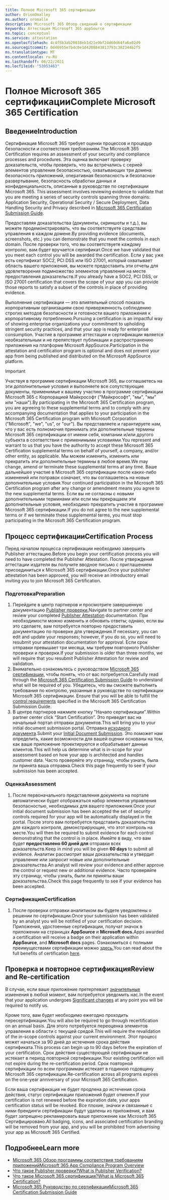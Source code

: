 ```yaml
---
title: Полное Microsoft 365 сертификации
author: OrionOmalley
ms.author: oromalle
description: Microsoft 365 Обзор сведений о сертификации
keywords: Аттестация Microsoft 365 appSource
ms.topic: conceptual
ms.service: attestation
ms.openlocfilehash: 4c4f5b3ab20038eb1d21e9bf24d60d64fa6a02d9
ms.sourcegitcommit: 0d46955e7b4c0e1d4208843813793c382344b2f5
ms.translationtype: MT
ms.contentlocale: ru-RU
ms.lasthandoff: 06/22/2021
ms.locfileid: "53053463"
---
```

# <a name="complete-microsoft-365-certification"></a><span data-ttu-id="e4643-104">Полное Microsoft 365 сертификации</span><span class="sxs-lookup"><span data-stu-id="e4643-104">Complete Microsoft 365 Certification</span></span>

## <a name="introduction"></a><span data-ttu-id="e4643-105">Введение</span><span class="sxs-lookup"><span data-stu-id="e4643-105">Introduction</span></span>

<span data-ttu-id="e4643-106">Сертификация Microsoft 365 требует оценки процессов и процедур безопасности и соответствия требованиям.</span><span class="sxs-lookup"><span data-stu-id="e4643-106">The Microsoft 365 Certification requires an assessment of your security and compliance processes and procedures.</span></span> <span data-ttu-id="e4643-107">Эта оценка включает проверку доказательств, чтобы проверить, что вы встречались с серией элементов управления безопасностью, охватывающих три домена: безопасность приложений, оперативная безопасность и безопасное развертывание, безопасность обработки данных и конфиденциальность, описанные в руководстве по сертификации Microsoft 365. [](https://docs.microsoft.com/microsoft-365-app-certification/docs/certification-submission-guide)</span><span class="sxs-lookup"><span data-stu-id="e4643-107">This assessment involves reviewing evidence to validate that you are meeting a series of security controls spanning three domains: Application Security, Operational Security / Secure Deployment, Data Handling Security and Privacy described in [Microsoft 365 Certification Submission Guide](https://docs.microsoft.com/microsoft-365-app-certification/docs/certification-submission-guide).</span></span>

<span data-ttu-id="e4643-108">Предоставляя доказательства (документы, скриншоты и т.д.), вы можете продемонстрировать, что вы соответствуете средствам управления в каждом домене.</span><span class="sxs-lookup"><span data-stu-id="e4643-108">By providing evidence (documents, screenshots, etc.) you can demonstrate that you meet the controls in each domain.</span></span> <span data-ttu-id="e4643-109">После проверки того, что вы соответствуете каждому контролю, вам будет вручается сертификат.</span><span class="sxs-lookup"><span data-stu-id="e4643-109">Once we have validated that you meet each control you will be awarded the certification.</span></span> <span data-ttu-id="e4643-110">Если у вас уже есть сертификат SOC2, PCI DSS или ISO 27001, который охватывает область вашего приложения, вы можете предоставить эти отчеты для удовлетворения подмножество элементов управления на месте предоставления доказательств.</span><span class="sxs-lookup"><span data-stu-id="e4643-110">If you already have a SOC2, PCI DSS, or ISO 27001 certification that covers the scope of your app you can provide those reports to satisfy a subset of the controls in place of providing evidence.</span></span> 

<span data-ttu-id="e4643-111">Выполнение сертификации — это влиятельный способ показать корпоративным организациям свою приверженность соблюдению строгих методов безопасности и готовности вашего приложения к корпоративному потреблению.</span><span class="sxs-lookup"><span data-stu-id="e4643-111">Pursuing a certification is an impactful way of showing enterprise organizations your commitment to upholding stringent security practices, and that your app is ready for enterprise consumption.</span></span> <span data-ttu-id="e4643-112">Участие в программе аттестации и сертификации является необязательным и не препятствует публикации и распространению приложения на платформе Microsoft AppSource.</span><span class="sxs-lookup"><span data-stu-id="e4643-112">Participation in the attestation and certification program is optional and does not prevent your app from being published and distributed on the Microsoft AppSource platform.</span></span>

> [!IMPORTANT]
> <span data-ttu-id="e4643-113">Участвуя в программе сертификации Microsoft 365, вы соглашаетесь на эти дополнительные условия и выполняете все сопутствующие документы, применимые к вашему участию в программе сертификации Microsoft 365 с Корпорацией Майкрософт ("Майкрософт", "мы", "мы" или "наши").</span><span class="sxs-lookup"><span data-stu-id="e4643-113">By participating in the Microsoft 365 Certification  program, you are agreeing to these supplemental terms and to comply with any accompanying documentation that applies to your participation in the Microsoft 365 Certification program with Microsoft Corporation ("Microsoft", "we", "us",  or "our").</span></span> <span data-ttu-id="e4643-114">Вы представляете и гарантируете нам, что у вас есть полномочия принимать эти дополнительные термины Microsoft 365 сертификации от имени себя, компании и/или другого субъекта в соответствии с применимыми условиями.</span><span class="sxs-lookup"><span data-stu-id="e4643-114">You represent and warrant to us that you have the authority to accept these Microsoft 365 Certification supplemental terms on behalf of yourself, a company, and/or other entity, as applicable.</span></span> <span data-ttu-id="e4643-115">Мы можем изменить, изменить или прекратить эти дополнительные термины в любое время.</span><span class="sxs-lookup"><span data-stu-id="e4643-115">We may change, amend or terminate these supplemental terms at any time.</span></span> <span data-ttu-id="e4643-116">Ваше дальнейшее участие в Microsoft 365 сертификации после каких-либо изменений или поправок означает, что вы соглашаетесь на новые дополнительные условия.</span><span class="sxs-lookup"><span data-stu-id="e4643-116">Your continued participation in the Microsoft 365 Certification program after any change or amendment means you agree to the new supplemental terms.</span></span> <span data-ttu-id="e4643-117">Если вы не согласны с новыми дополнительными терминами или если мы прекращаем эти дополнительные условия, необходимо прекратить участие в программе Microsoft 365 сертификации.</span><span class="sxs-lookup"><span data-stu-id="e4643-117">If you do not agree to the new supplemental terms or if we terminate these supplemental terms, you must stop participating in the Microsoft 365 Certification program.</span></span>

## <a name="certification-process"></a><span data-ttu-id="e4643-118">Процесс сертификации</span><span class="sxs-lookup"><span data-stu-id="e4643-118">Certification Process</span></span>

<span data-ttu-id="e4643-119">Перед началом процесса сертификации необходимо завершить Publisher аттестацию.</span><span class="sxs-lookup"><span data-stu-id="e4643-119">Before you begin your certification process you will need to have completed the Publisher Attestation.</span></span> <span data-ttu-id="e4643-120">После утверждения аттестации издателя вы получите вводное письмо с приглашением присоединиться к Microsoft 365 сертификации.</span><span class="sxs-lookup"><span data-stu-id="e4643-120">Once your publisher attestation has been approved, you will receive an introductory email inviting you to join Microsoft 365 Certification.</span></span>

### <a name="preparation"></a><span data-ttu-id="e4643-121">Подготовка</span><span class="sxs-lookup"><span data-stu-id="e4643-121">Preparation</span></span>
1. <span data-ttu-id="e4643-122">Перейдите в центр партнеров и просмотрите завершенную документацию [Publisher проверки.]( https://docs.microsoft.com/microsoft-365-app-certification/docs/attestation)</span><span class="sxs-lookup"><span data-stu-id="e4643-122">Navigate to partner center and review your completed [Publisher Attestation]( https://docs.microsoft.com/microsoft-365-app-certification/docs/attestation) documentation.</span></span> <span data-ttu-id="e4643-123">При необходимости можно изменить и обновить ответы; однако, если вы это сделаете, вам потребуется повторно предоставить документацию по проверке для утверждения.</span><span class="sxs-lookup"><span data-stu-id="e4643-123">If necessary, you can edit and update your responses; however, if you do so, you will need to resubmit your attestation documentation for approval.</span></span> <span data-ttu-id="e4643-124">Если срок отправки превышает три месяца, мы требуем повторного Publisher проверки и проверки.</span><span class="sxs-lookup"><span data-stu-id="e4643-124">If your submission is older than three months, we will require that you resubmit Publisher Attestation for review and validation.</span></span> 
1. <span data-ttu-id="e4643-125">Внимательно ознакомьтесь с руководством [Microsoft 365 сертификации,](https://docs.microsoft.com/microsoft-365-app-certification/docs/certification-submission-guide) чтобы понять, что от вас потребуется.</span><span class="sxs-lookup"><span data-stu-id="e4643-125">Carefully read through the [Microsoft 365 Certification Submission Guide](https://docs.microsoft.com/microsoft-365-app-certification/docs/certification-submission-guide) to understand what will be required of you.</span></span> <span data-ttu-id="e4643-126">Убедитесь, что вы сможете выполнить требования по контролю, указанные в руководстве по сертификации Microsoft 365 сертификации. []( https://docs.microsoft.com/microsoft-365-app-certification/docs/certification-submission-guide#app-certification-criteria)</span><span class="sxs-lookup"><span data-stu-id="e4643-126">Ensure that you will be able to fulfill the [control requirements]( https://docs.microsoft.com/microsoft-365-app-certification/docs/certification-submission-guide#app-certification-criteria) specified in the Microsoft 365 Certification Submission Guide.</span></span>
1. <span data-ttu-id="e4643-127">В центре партнеров нажмите кнопку "Начало сертификации".</span><span class="sxs-lookup"><span data-stu-id="e4643-127">Within partner center click “Start Certification”.</span></span> <span data-ttu-id="e4643-128">Это приведет вас на начальный портал отправки документов.</span><span class="sxs-lookup"><span data-stu-id="e4643-128">This will bring you to your initial document submission portal.</span></span> <span data-ttu-id="e4643-129">Отправка [исходного документа](https://docs.microsoft.com/microsoft-365-app-certification/docs/certification-submission-guide#initial-document-submission).</span><span class="sxs-lookup"><span data-stu-id="e4643-129">Submit your [Initial Document Submission](https://docs.microsoft.com/microsoft-365-app-certification/docs/certification-submission-guide#initial-document-submission).</span></span> <span data-ttu-id="e4643-130">Это поможет нам определить, какие возможности для вашей оценки основаны на том, как ваше приложение проектируются и обрабатывает данные клиентов.</span><span class="sxs-lookup"><span data-stu-id="e4643-130">This will help us determine what is in-scope for your assessment based on how your app is architected and handles customer data.</span></span> <span data-ttu-id="e4643-131">Часто проверяйте эту страницу, чтобы узнать, была ли принята ваша отправка.</span><span class="sxs-lookup"><span data-stu-id="e4643-131">Check this page frequently to see if your submission has been accepted.</span></span>

### <a name="assessment"></a><span data-ttu-id="e4643-132">Оценка</span><span class="sxs-lookup"><span data-stu-id="e4643-132">Assessment</span></span>
1. <span data-ttu-id="e4643-133">После первоначального представления документа на портале автоматически будет отображаться набор элементов управления безопасностью, необходимых для вашего приложения.</span><span class="sxs-lookup"><span data-stu-id="e4643-133">Once your initial document submission has been accepted the set of security controls required for your app will be automatically displayed in the portal.</span></span> <span data-ttu-id="e4643-134">После этого вам потребуется представить доказательства для каждого контроля, демонстрирующие, что этот контроль на месте.</span><span class="sxs-lookup"><span data-stu-id="e4643-134">You will then be required to submit evidence for each control demonstrating that the control is in place.</span></span> <span data-ttu-id="e4643-135">Имейте в виду, что вам будет **предоставлено 60 дней для** отправки всех доказательств.</span><span class="sxs-lookup"><span data-stu-id="e4643-135">Keep in mind you will be given **60 days** to submit all evidence.</span></span> <span data-ttu-id="e4643-136">Аналитик рассмотрит ваши доказательства и утвердит управление или запросит новые или дополнительные доказательства.</span><span class="sxs-lookup"><span data-stu-id="e4643-136">An analyst will review your evidence and either approve the control or request new or additional evidence.</span></span> <span data-ttu-id="e4643-137">Часто проверяйте эту страницу, чтобы узнать, были ли приняты ваши доказательства.</span><span class="sxs-lookup"><span data-stu-id="e4643-137">Check this page frequently to see if your evidence has been accepted.</span></span>
### <a name="certification"></a><span data-ttu-id="e4643-138">Сертификация</span><span class="sxs-lookup"><span data-stu-id="e4643-138">Certification</span></span>
1. <span data-ttu-id="e4643-139">После проверки отправки аналитиком вы будете уведомлены о решении по сертификации.</span><span class="sxs-lookup"><span data-stu-id="e4643-139">Once your submission has been validated by an analyst you will be notified of your certification decision.</span></span> <span data-ttu-id="e4643-140">Приложения, удостоенные сертификации, получат значок в приложении на страницах **AppSource** и **Microsoft docs.**</span><span class="sxs-lookup"><span data-stu-id="e4643-140">Apps awarded a certification will receive a badge on their application within **AppSource**, and **Microsoft docs** pages.</span></span> <span data-ttu-id="e4643-141">Ознакомиться с полными преимуществами сертификации можно [здесь.](https://docs.microsoft.com/microsoft-365-app-certification/docs/enterprise-app-certification-guide#program-benefits)</span><span class="sxs-lookup"><span data-stu-id="e4643-141">You can read about the full benefits of certification [here](https://docs.microsoft.com/microsoft-365-app-certification/docs/enterprise-app-certification-guide#program-benefits).</span></span>

## <a name="review-and-re-certification"></a><span data-ttu-id="e4643-142">Проверка и повторное сертификация</span><span class="sxs-lookup"><span data-stu-id="e4643-142">Review and Re-certification</span></span>
<span data-ttu-id="e4643-143">В случае, если ваше приложение претерпевает [значительные](https://docs.microsoft.com/microsoft-365-app-certification/docs/certification-submission-guide#significant-changes) изменения в любой момент, вам потребуется уведомить нас.</span><span class="sxs-lookup"><span data-stu-id="e4643-143">In the event that your application undergoes [Significant changes](https://docs.microsoft.com/microsoft-365-app-certification/docs/certification-submission-guide#significant-changes) at any point you will be required to notify us.</span></span>

<span data-ttu-id="e4643-144">Кроме того, вам будет необходимо ежегодно проходить пересертификации.</span><span class="sxs-lookup"><span data-stu-id="e4643-144">You will also be required to go through recertification on an annual basis.</span></span> <span data-ttu-id="e4643-145">Для этого потребуется переоценка элементов управления в области с текущей средой.</span><span class="sxs-lookup"><span data-stu-id="e4643-145">This will require the revalidation of the in-scope controls against your current environment.</span></span> <span data-ttu-id="e4643-146">Этот процесс может начаться за 90 дней до истечения срока действия сертификата.</span><span class="sxs-lookup"><span data-stu-id="e4643-146">This process can begin up to 90 days before the expiration of your certification.</span></span> <span data-ttu-id="e4643-147">Срок действия существующей сертификации не истекает в период повторной сертификации.</span><span class="sxs-lookup"><span data-stu-id="e4643-147">Your existing certification will not expire during the re-certification period.</span></span> <span data-ttu-id="e4643-148">Срок повторной сертификации по всем программам истекает в годинюю годовщину Microsoft 365 сертификации.</span><span class="sxs-lookup"><span data-stu-id="e4643-148">Re-certification across all programs expires on the one-year anniversary of your Microsoft 365 Certification.</span></span>

<span data-ttu-id="e4643-149">Если ваша сертификация не будет продлена до истечения срока действия, статус сертификации приложений будет отменен.</span><span class="sxs-lookup"><span data-stu-id="e4643-149">If your certification is not renewed before the expiration date, your apps certification status will be revoked.</span></span> <span data-ttu-id="e4643-150">Все плохие, значки и связанные с ними брендинги сертификации будут удалены из приложения, и вам будет запрещено рекламировать ваше приложение как Microsoft 365 Сертифицировано.</span><span class="sxs-lookup"><span data-stu-id="e4643-150">All badging, icons, and associated certification branding will be removed from your app, and you will be prohibited from advertising your app as Microsoft 365 Certified.</span></span>



## <a name="learn-more"></a><span data-ttu-id="e4643-151">Подробнее</span><span class="sxs-lookup"><span data-stu-id="e4643-151">Learn more</span></span>

* [<span data-ttu-id="e4643-152">Microsoft 365 Обзор программы соответствия требованиям приложений</span><span class="sxs-lookup"><span data-stu-id="e4643-152">Microsoft 365 App Compliance Program Overview</span></span>](~/overview.md)  
* [<span data-ttu-id="e4643-153">Что такое Publisher проверки?</span><span class="sxs-lookup"><span data-stu-id="e4643-153">What is Publisher Verification?</span></span>](https://docs.microsoft.com/azure/active-directory/develop/publisher-verification-overview)
* [<span data-ttu-id="e4643-154">Что такое Microsoft 365 сертификация?</span><span class="sxs-lookup"><span data-stu-id="e4643-154">What is Microsoft 365 Certification?</span></span>](~/docs/enterprise-app-certification-guide.md)  
* [<span data-ttu-id="e4643-155">Microsoft 365 Руководство по сертификации</span><span class="sxs-lookup"><span data-stu-id="e4643-155">Microsoft 365 Certification Submission Guide</span></span>](~/docs/certification-submission-guide.md)
